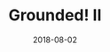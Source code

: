 ---
layout: post
title:  "Grounded! II"
date:   2018-08-02
categories: event
eventbrite: "https://www.eventbrite.com/e/grounded-2-tickets-48316115803"
event_date: 2018-08-04
event_past: true
---
